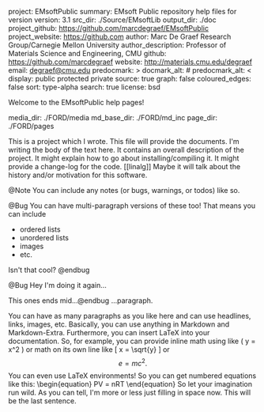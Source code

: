 project: EMsoftPublic
summary: EMsoft Public repository help files for version 
version: 3.1
src_dir: ./Source/EMsoftLib
output_dir: ./doc
project_github: https://github.com/marcdegraef/EMsoftPublic
project_website: https://github.com
author: Marc De Graef Research Group/Carnegie Mellon University
author_description: Professor of Materials Science and Engineering, CMU
github: https://github.com/marcdegraef
website: http://materials.cmu.edu/degraef
email: degraef@cmu.edu
predocmark: >
docmark_alt: #
predocmark_alt: <
display: public
         protected
         private
source: true
graph: false
coloured_edges: false
sort: type-alpha
search: true
license: bsd

Welcome to the EMsoftPublic help pages!

media_dir: ./FORD/media
md_base_dir: ./FORD/md_inc
page_dir: ./FORD/pages


This is a project which I wrote. This file will provide the documents. I'm
writing the body of the text here. It contains an overall description of the
project. It might explain how to go about installing/compiling it. It might
provide a change-log for the code. [[linalg]] Maybe it will talk about the
history and/or motivation for this software.

@Note
You can include any notes (or bugs, warnings, or todos) like so.

@Bug
You can have multi-paragraph versions of these too! That means you can
include

- ordered lists
- unordered lists
- images
- etc.

Isn't that cool?
@endbug

@Bug Hey I'm doing it again...

This ones ends mid...@endbug ...paragraph.

You can have as many paragraphs as you like here and can use headlines, links,
images, etc. Basically, you can use anything in Markdown and Markdown-Extra.
Furthermore, you can insert LaTeX into your documentation. So, for example,
you can provide inline math using like \( y = x^2 \) or math on its own line
like \[ x = \sqrt{y} \] or $$ e = mc^2. $$ You can even use LaTeX environments!
So you can get numbered equations like this:
\begin{equation}
  PV = nRT
\end{equation}
So let your imagination run wild. As you can tell, I'm more or less just
filling in space now. This will be the last sentence.
